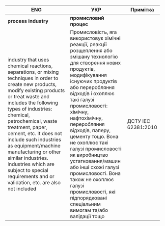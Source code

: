 | ENG                                                          | УКР                                                          | Примітка            |
| ------------------------------------------------------------ | ------------------------------------------------------------ | ------------------- |
| **process industry**                                         | **промисловий процес**                                       |                     |
| industry that uses chemical reactions, separations, or mixing techniques in order to create new products, modify existing products or treat waste and includes the following types of industries: chemical, petrochemical, waste treatment, paper, cement, etc. It does not include such industries as equipment/machine manufacturing or other similar industries. Industries which are subject to special requirements and or validation, etc. are also not included | Промисловість, яrа використовує хімічні реакції, реакції розщеплення або змішану технологію для створення нових продуктів, модифікування існуючих продуктів або переробляння відходів i охоплює такі галузі промисловості: хімічну, нафтохімічну, переробляння відходів, паперу, цементу тощо. Вона не охоплює такі галузі промисловості як виробництво устатковання/машин або інші схожі галузі промисловості. Вона також не охоплює галузі промисловості, які підпорядковані спеціальним вимогам та/або валідації тощо | ДСТУ ІЕС 62381:2010 |


